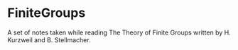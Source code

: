 # FiniteGroups
A set of notes taken while reading The Theory of Finite Groups written by H. Kurzweil and B. Stellmacher. 
